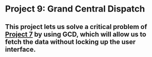 # Project 9: Grand Central Dispatch

## This project lets us solve a critical problem of [Project 7](https://github.com/deathlezz/100-Days-of-Swift/tree/main/Projects/09-Project7) by using GCD, which will allow us to fetch the data without locking up the user interface.


